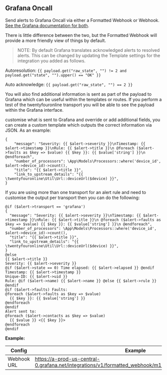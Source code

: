 ## Grafana Oncall

Send alerts to Grafana Oncall via either a Formatted Webhook or Webhook.
[See the Grafana documentation for both](https://grafana.com/docs/oncall/latest/integrations/webhook/).

There is little difference between the two, but the Formatted Webhook will 
provide a more friendly view of things by default.

> NOTE: By default Grafana translates acknowledged alerts to resolved alerts.
> This can be changed by updating the Template settings for the integration you
> added as follows.

Autoresolution: `{{ payload.get("raw_state", "") != 2 and payload.get("state", "").upper() == "OK" }}`

Auto acknowledge: `{{ payload.get("raw_state", "") == 2 }}`

You will also find additional information is sent as part of the payload to Grafana which 
can be useful within the templates or routes. If you perform a test of the twentyfouronline transport 
you will be able to see the payload within the Grafana interface.

customise what is sent to Grafana and override or add additional fields, you can create
a custom template which outputs the correct information via JSON. As an example:

```
{
    "message": "Severity: {{ $alert->severity }}\nTimestamp: {{ $alert->timestamp }}\nRule: {{ $alert->title }}\n @foreach ($alert->faults as $key => $value) {{ $key }}: {{ $value['string'] }}\n @endforeach",
    "number_of_processors": \App\Models\Processors::where('device_id', $alert->device_id)->count(),
    "title": "{{ $alert->title }}",
    "link_to_upstream_details": "{{ \twentyfouronline\Util\Url::deviceUrl($device) }}",
}
```
If you are using more than one transport for an alert rule and need to customise the output per
transport then you can do the following:

```
@if ($alert->transport == 'grafana')
{
  "message": "Severity: {{ $alert->severity }}\nTimestamp: {{ $alert->timestamp }}\nRule: {{ $alert->title }}\n @foreach ($alert->faults as $key => $value) {{ $key }}: {{ $value['string'] }}\n @endforeach",
  "number_of_processors": \App\Models\Processors::where('device_id', $alert->device_id)->count(),
  "title": "{{ $alert->title }}",
  "link_to_upstream_details": "{{ \twentyfouronline\Util\Url::deviceUrl($device) }}",
}
@else
{{ $alert->title }}
Severity: {{ $alert->severity }}
@if ($alert->state == 0) Time elapsed: {{ $alert->elapsed }} @endif
Timestamp: {{ $alert->timestamp }}
Unique-ID: {{ $alert->uid }}
Rule: @if ($alert->name) {{ $alert->name }} @else {{ $alert->rule }} @endif
@if ($alert->faults) Faults:
@foreach ($alert->faults as $key => $value)
  {{ $key }}: {{ $value['string'] }}
@endforeach
@endif
Alert sent to:
@foreach ($alert->contacts as $key => $value)
  {{ $value }} <{{ $key }}>
@endforeach
@endif
```

**Example:**

| Config | Example |
| ------ | ------- |
| Webhook URL | https://a-prod-us-central-0.grafana.net/integrations/v1/formatted_webhook/m12xmIjOcgwH74UF8CN4dk0Dh/ |




